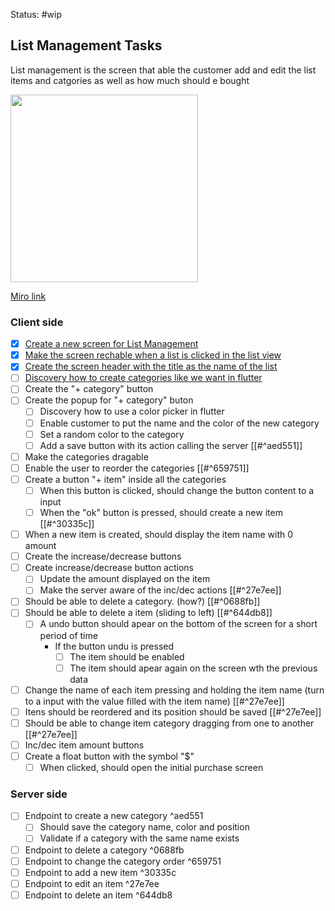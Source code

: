 Status: #wip

## List Management Tasks 
List management is the screen that able the customer add and edit the list items and catgories as well as how much should e bought 


<p float="left">
  <img src="https://user-images.githubusercontent.com/38296002/187093015-36639951-7ca6-41a0-8de5-4bfb4f506632.png" width="300" />
</p>

[Miro link](https://miro.com/app/board/o9J_l7bZIsM=/?moveToWidget=3458764527277340164&cot=14)

### Client side
- [x] [Create a new screen for List Management](https://github.com/gumberss/FinanceControlinatorMobile/issues/72)
- [x] [Make the screen rechable when a list is clicked in the list view](https://github.com/gumberss/FinanceControlinatorMobile/issues/73)
- [x] [Create the screen header with the title as the name of the list](https://github.com/gumberss/FinanceControlinatorMobile/issues/75)
- [ ] [Discovery how to create categories like we want in flutter](https://github.com/gumberss/FinanceControlinatorDocs/issues/8)
- [ ] Create the "+ category" button
- [ ] Create the popup for "+ category" buton 
	- [ ] Discovery how to use a color picker in flutter
	- [ ] Enable customer to put the name and the color of the new category
	- [ ] Set a random color to the category
	- [ ] Add a save button with its action calling the server [[#^aed551]]
- [ ] Make the categories dragable 
- [ ] Enable the user to reorder the categories [[#^659751]]
- [ ] Create a button "+ item" inside all the categories
	- [ ] When this button is clicked, should change the button content to a input
	- [ ] When the "ok" button is pressed, should create a new item [[#^30335c]]
- [ ] When a new item is created, should display the item name with 0 amount
- [ ] Create the increase/decrease buttons
- [ ] Create increase/decrease button actions 
	- [ ] Update the amount displayed on the item
	- [ ] Make the server aware of the inc/dec actions [[#^27e7ee]]
	
- [ ] Should be able to delete a category. (how?) [[#^0688fb]]
- [ ] Should be able to delete a item (sliding to left) [[#^644db8]]
	- [ ] A undo button should apear on the bottom of the screen for a short period of time
		- If the button undu is pressed
			- [ ] The item should be enabled
			- [ ] The item should apear again on the screen wth the previous data

- [ ] Change the name of each item pressing and holding the item name (turn to a input with the value filled with the item name) [[#^27e7ee]]
- [ ] Itens should be reordered and its position should be saved [[#^27e7ee]]
- [ ] Should be able to change item category dragging from one to another [[#^27e7ee]]
- [ ] Inc/dec item amount buttons
- [ ] Create a float button with the symbol "$" 
	- [ ] When clicked, should open the initial purchase screen 

### Server side
- [ ] Endpoint to create a new category ^aed551
	- [ ] Should save the category name, color and position
	- [ ] Validate if a category with the same name exists
- [ ] Endpoint to delete a category ^0688fb
- [ ] Endpoint to change the category order ^659751
- [ ] Endpoint to add a new item ^30335c
- [ ] Endpoint to edit an item ^27e7ee
- [ ] Endpoint to delete an item ^644db8
